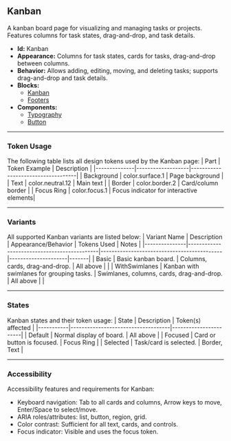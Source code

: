 ## Kanban
A kanban board page for visualizing and managing tasks or projects. Features columns for task states, drag-and-drop, and task details.
- **Id:** Kanban
- **Appearance:** Columns for task states, cards for tasks, drag-and-drop between columns.
- **Behavior:** Allows adding, editing, moving, and deleting tasks; supports drag-and-drop and task details.
- **Blocks:**
  - [Kanban](../blocks/Kanban.md)
  - [Footers](../blocks/Footers.md)
- **Components:**
  - [Typography](../components/Typography.md)
  - [Button](../components/Button.md)

---

### Token Usage
The following table lists all design tokens used by the Kanban page:
| Part         | Token Example      | Description                        |
|--------------|-------------------|------------------------------------|
| Background   | color.surface.1   | Page background                    |
| Text         | color.neutral.12  | Main text                          |
| Border       | color.border.2    | Card/column border                 |
| Focus Ring   | color.focus.1     | Focus indicator for interactive elements|

---

### Variants
All supported Kanban variants are listed below:
| Variant Name   | Description                                 | Appearance/Behavior                        | Tokens Used         | Notes |
|---------------|---------------------------------------------|--------------------------------------------|---------------------|-------|
| Basic         | Basic kanban board.                          | Columns, cards, drag-and-drop.             | All above           |       |
| WithSwimlanes | Kanban with swimlanes for grouping tasks.    | Swimlanes, columns, cards, drag-and-drop.  | All above           |       |

---

### States
Kanban states and their token usage:
| State     | Description                        | Token(s) affected      |
|-----------|------------------------------------|-----------------------|
| Default   | Normal display of board.           | All above             |
| Focused   | Card or button is focused.         | Focus Ring            |
| Selected  | Task/card is selected.             | Border, Text          |

---

### Accessibility
Accessibility features and requirements for Kanban:
- Keyboard navigation: Tab to all cards and columns, Arrow keys to move, Enter/Space to select/move.
- ARIA roles/attributes: list, button, region, grid.
- Color contrast: Sufficient for all text, cards, and controls.
- Focus indicator: Visible and uses the focus token.

